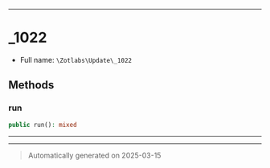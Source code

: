 ***

# _1022





* Full name: `\Zotlabs\Update\_1022`




## Methods


### run



```php
public run(): mixed
```












***


***
> Automatically generated on 2025-03-15
